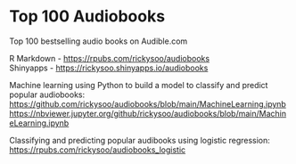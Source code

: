 # Top 100 Audiobooks

Top 100 bestselling audio books on Audible.com

R Markdown - https://rpubs.com/rickysoo/audiobooks  
Shinyapps - https://rickysoo.shinyapps.io/audiobooks

Machine learning using Python to build a model to classify and predict popular audiobooks:  
https://github.com/rickysoo/audiobooks/blob/main/MachineLearning.ipynb  
https://nbviewer.jupyter.org/github/rickysoo/audiobooks/blob/main/MachineLearning.ipynb

Classifying and predicting popular audibooks using logistic regression:  
https://rpubs.com/rickysoo/audiobooks_logistic
